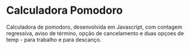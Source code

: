 # Calculadora Pomodoro
Calculadora de pomodoro, desenvolvida em Javascript, com contagem regressiva, aviso de término, opção de cancelamento e duas opçoes de temp - para trabalho e para descanço.
